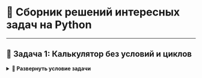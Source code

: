 # 🐍 Сборник решений интересных задач на Python

---

## 🔢 Задача 1: Калькулятор без условий и циклов

<details>
<summary><b>📌 Развернуть условие задачи</b></summary>

### 📝 Описание
Задача из курса **"Разработчик AI бот"**, с которой столкнулся мой сын.  
Интересный вызов — реализовать калькулятор без использования стандартных управляющих конструкций!

### 🎯 Условие
> **Цель:**  
> Создать калькулятор для двух чисел, поддерживающий операции:
> - ➕ Сложение (код `1`)
> - ➖ Вычитание (код `2`)

### ⚠️ Жёсткие ограничения
Запрещено использовать:
- `if`/`else` и другие условные операторы
- `match` (оператор выбора)
- Циклы (`for`, `while`)
- Коллекции (`list`, `dict` и т.д.)
- Тернарный оператор

### 🔢 Ввод/Вывод
| **Формат ввода**          | **Формат вывода**       |
|---------------------------|-------------------------|
| `num1` (целое число)      | целое число             |
| `num2` (целое число)      | целое число             |
| `operation` (`1` или `2`) | Результат операции      |

### 📌 Примеры
```python
Вход:  5 3 1  # 5 + 3
Выход: 8

Вход:  10 4 2  # 10 - 4
Выход: 6
```

[Показать решение](./calculator.py)
